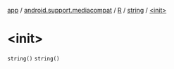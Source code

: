 [app](../../../index.md) / [android.support.mediacompat](../../index.md) / [R](../index.md) / [string](index.md) / [&lt;init&gt;](.)

# &lt;init&gt;

`string()`
`string()`